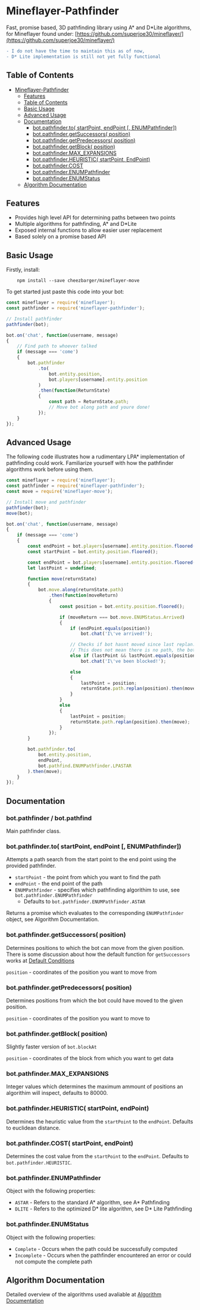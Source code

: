 # Mineflayer-Pathfinder

Fast, promise based, 3D pathfinding library using A* and D*Lite algorithms, for Mineflayer found under: [https://github.com/superjoe30/mineflayer/](https://github.com/superjoe30/mineflayer/)

```diff
- I do not have the time to maintain this as of now,
- D* Lite implementation is still not yet fully functional
```

## Table of Contents

- [Mineflayer-Pathfinder](#mineflayer-pathfinder)
    - [Features](#features)
    - [Table of Contents](#table-of-contents)
    - [Basic Usage](#basic-usage)
    - [Advanced Usage](#advanced-usage)
    - [Documentation](#documentation)
        - [bot.pathfinder.to( startPoint, endPoint [, ENUMPathfinder])](#botpathfinderto-startpoint-endpoint--enumpathfinder)
        - [bot.pathfinder.getSuccessors( position)](#botpathfindergetsuccessors-position)
        - [bot.pathfinder.getPredecessors( position)](#botpathfindergetpredecessors-position)
        - [bot.pathfinder.getBlock( position)](#botpathfindergetblock-position)
        - [bot.pathfinder.MAX_EXPANSIONS](#botpathfindermax_expansions)
        - [bot.pathfinder.HEURISTIC( startPoint, EndPoint)](#botpathfinderheuristic-startpoint-endpoint)
        - [bot.pathfinder.COST](#botpathfindercost)
        - [bot.pathfinder.ENUMPathfinder](#botpathfinderenumpathfinder)
        - [bot.pathfinder.ENUMStatus](#botpathfinderenumstatus)
    - [Algorithm Documentation](#algorithm-documentation)

## Features

* Provides high level API for determining paths between two points
* Multiple algorithms for pathfinding, A* and D*Lite
* Exposed internal functions to allow easier user replacement
* Based solely on a promise based API

## Basic Usage

Firstly, install:
```
    npm install --save cheezbarger/mineflayer-move
```

To get started just paste this code into your bot:
```js
const mineflayer = require('mineflayer');
const pathfinder = require('mineflayer-pathfinder');

// Install pathfinder
pathfinder(bot);

bot.on('chat', function(username, message)
{
    // Find path to whoever talked
    if (message === 'come')
    {
        bot.pathfinder
            .to(
                bot.entity.position,
                bot.players[username].entity.position
            )
            .then(function(ReturnState)
            {
                const path = ReturnState.path;
                // Move bot along path and youre done!
            });
    }
});
```

## Advanced Usage

The following code illustrates how a rudimentary LPA* implementation of pathfinding could work.
Familiarize yourself with how the pathfinder algorithms work before using them.
```js
const mineflayer = require('mineflayer');
const pathfinder = require('mineflayer-pathfinder');
const move = require('mineflayer-move');

// Install move and pathfinder
pathfinder(bot);
move(bot);

bot.on('chat', function(username, message)
{
    if (message === 'come')
    {
        const endPoint = bot.players[username].entity.position.floored();
        const startPoint = bot.entity.position.floored();

        const endPoint = bot.players[username].entity.position.floored();
        let lastPoint = undefined;

        function move(returnState)
        {
            bot.move.along(returnState.path)
                .then(function(moveReturn)
                {
                    const position = bot.entity.position.floored();

                    if (moveReturn === bot.move.ENUMStatus.Arrived)
                    {
                        if (endPoint.equals(position))
                            bot.chat('I\'ve arrived!');

                        // Checks if bot hasnt moved since last replan.
                        // This does not mean there is no path, the bot could have fallen off its know state and should rescan with a new state.
                        else if (lastPoint && lastPoint.equals(position))
                            bot.chat('I\'ve been blocked!');

                        else
                        {
                            lastPoint = position;
                            returnState.path.replan(position).then(move);
                        }
                    }
                    else
                    {
                        lastPoint = position;
                        returnState.path.replan(position).then(move);
                    }
                });
        }

        bot.pathfinder.to(
            bot.entity.position,
            endPoint,
            bot.pathfind.ENUMPathfinder.LPASTAR
        ).then(move);
    }
});
```

## Documentation

### bot.pathfinder / bot.pathfind
Main pathfinder class.

### bot.pathfinder.to( startPoint, endPoint [, ENUMPathfinder])
Attempts a path search from the start point to the end point using the provided pathfinder.

* `startPoint` - the point from which you want to find the path
* `endPoint` - the end point of the path
* `ENUMPathfinder` - specifies which pathfinding algorithim to use, see `bot.pathfinder.ENUMPathfinder`
  * Defaults to `bot.pathfinder.ENUMPathfinder.ASTAR`

Returns a promise which evaluates to the corresponding `ENUMPathfinder` object, see Algorithm Documentation.

### bot.pathfinder.getSuccessors( position)
Determines positions to which the bot can move from the given position. There is some discussion about how the default function for `getSuccessors` works at [Default Conditions](https://github.com/CheezBarger/Mineflayer-Pathfinder/tree/master/DefaultConditions)

`position` - coordinates of the position you want to move from

### bot.pathfinder.getPredecessors( position)
Determines positions from which the bot could have moved to the given position.

`position` - coordinates of the position you want to move to

### bot.pathfinder.getBlock( position)
Slightly faster version of `bot.blockAt`

`position` - coordinates of the block from which you want to get data

### bot.pathfinder.MAX_EXPANSIONS
Integer values which determines the maximum ammount of positions an algorithim will inspect, defaults to 80000.

### bot.pathfinder.HEURISTIC( startPoint, endPoint)
Determines the heuristic value from the `startPoint` to the `endPoint`. Defaults to euclidean distance.

### bot.pathfinder.COST( startPoint, endPoint)
Determines the cost value from the `startPoint` to the `endPoint`. Defaults to `bot.pathfinder.HEURISTIC`.

### bot.pathfinder.ENUMPathfinder
Object with the following properties:
* `ASTAR` - Refers to the standard A* algorithm, see A* Pathfinding
* `DLITE` - Refers to the optimized D* lite algorithm, see D* Lite Pathfinding

### bot.pathfinder.ENUMStatus
Object with the following properties:
* `Complete` - Occurs when the path could be successfully computed
* `Incomplete` - Occurs when the pathfinder encountered an error or could not compute the complete path

## Algorithm Documentation
Detailed overview of the algorithms used avaliable at [Algorithm Documentation](https://github.com/CheezBarger/Mineflayer-Pathfinder/tree/master/Pathfinders)
